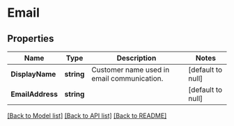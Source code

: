 # Email

## Properties
Name | Type | Description | Notes
------------ | ------------- | ------------- | -------------
**DisplayName** | **string** | Customer name used in email communication.  | [default to null]
**EmailAddress** | **string** |  | [default to null]

[[Back to Model list]](../README.md#documentation-for-models) [[Back to API list]](../README.md#documentation-for-api-endpoints) [[Back to README]](../README.md)

